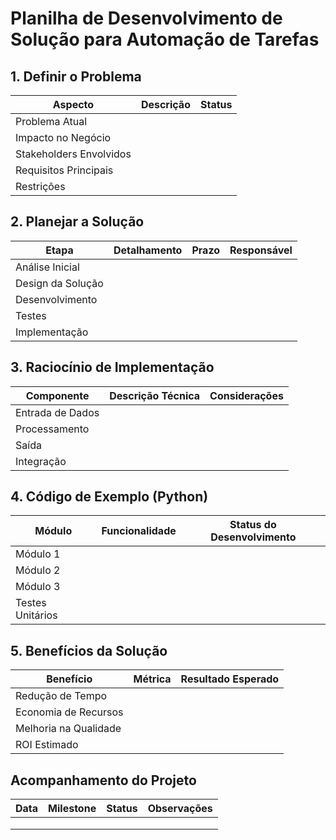 # Planilha de Desenvolvimento de Solução para Automação de Tarefas

## 1. Definir o Problema
| Aspecto | Descrição | Status |
|---------|-----------|--------|
| Problema Atual | | |
| Impacto no Negócio | | |
| Stakeholders Envolvidos | | |
| Requisitos Principais | | |
| Restrições | | |

## 2. Planejar a Solução
| Etapa | Detalhamento | Prazo | Responsável |
|-------|--------------|-------|-------------|
| Análise Inicial | | | |
| Design da Solução | | | |
| Desenvolvimento | | | |
| Testes | | | |
| Implementação | | | |

## 3. Raciocínio de Implementação
| Componente | Descrição Técnica | Considerações |
|------------|-------------------|---------------|
| Entrada de Dados | | |
| Processamento | | |
| Saída | | |
| Integração | | |

## 4. Código de Exemplo (Python)
| Módulo | Funcionalidade | Status do Desenvolvimento |
|--------|---------------|------------------------|
| Módulo 1 | | |
| Módulo 2 | | |
| Módulo 3 | | |
| Testes Unitários | | |

## 5. Benefícios da Solução
| Benefício | Métrica | Resultado Esperado |
|-----------|---------|-------------------|
| Redução de Tempo | | |
| Economia de Recursos | | |
| Melhoria na Qualidade | | |
| ROI Estimado | | |

## Acompanhamento do Projeto
| Data | Milestone | Status | Observações |
|------|-----------|--------|-------------|
| | | | |
| | | | |
| | | | |
